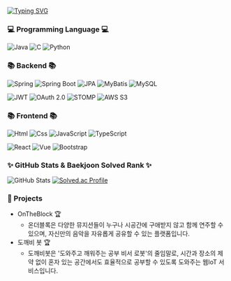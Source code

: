 [![Typing SVG](https://readme-typing-svg.herokuapp.com?font=Oleo+Script&color=FFA500&size=35&vCenter=true&width=404&height=53&lines=%E3%80%80%E3%80%80Hello!+I'm+JongWon.+%E3%80%80%E3%80%80)](https://git.io/typing-svg)

### 💻 Programming Language 💻

![Java](https://img.shields.io/badge/java-007396.svg?style=for-the-badge&logo=Java&logoColor=white)
![C](https://img.shields.io/badge/C-00599C.svg?style=for-the-badge&logo=C&logoColor=white)
![Python](https://img.shields.io/badge/Python-3776AB.svg?style=for-the-badge&logo=Python&logoColor=white)

### 📚 Backend 📚

![Spring](https://img.shields.io/badge/spring-6DB33F.svg?style=for-the-badge&logo=Spring&logoColor=white)
![Spring Boot](https://img.shields.io/badge/spring%20boot-00A98F.svg?style=for-the-badge&logo=Spring%20Boot&logoColor=white)
![JPA](https://img.shields.io/badge/JPA-663399.svg?style=for-the-badge)
![MyBatis](https://img.shields.io/badge/MyBatis-339933.svg?style=for-the-badge)
![MySQL](https://img.shields.io/badge/MySQL-4479A1.svg?style=for-the-badge&logo=MySQL&logoColor=white)

![JWT](https://img.shields.io/badge/JWT-5B4F88.svg?style=for-the-badge&logo=JSON%20Web%20Tokens&logoColor=white)
![OAuth 2.0](https://img.shields.io/badge/OAuth%202.0-4A90E2.svg?style=for-the-badge&logo=OAuth&logoColor=white)
![STOMP](https://img.shields.io/badge/STOMP-YourColorHere.svg?style=for-the-badge&logo=Shoe&logoColor=white)
![AWS S3](https://img.shields.io/badge/AWS%20S3-FF9900.svg?style=for-the-badge&logo=Amazon%20S3&logoColor=white)

### 📚 Frontend 📚

![Html](https://img.shields.io/badge/HTML5-E34F26.svg?&style=for-the-badge&logo=HTML5&logoColor=white)
![Css](https://img.shields.io/badge/CSS3-1572B6.svg?&style=for-the-badge&logo=CSS3&logoColor=white)
![JavaScript](https://img.shields.io/badge/JavaScriipt-F7DF1E.svg?&style=for-the-badge&logo=JavaScript&logoColor=black)
![TypeScript](https://img.shields.io/badge/typescript-3178C6.svg?&style=for-the-badge&logo=typescript&logoColor=black)

![React](https://img.shields.io/badge/react-61DAFB.svg?&style=for-the-badge&logo=React&logoColor=white)
![Vue](https://img.shields.io/badge/vue-4FC08D.svg?style=for-the-badge&logo=Vue.js&logoColor=white)
![Bootstrap](https://img.shields.io/badge/Bootstrap-7952B3.svg?style=for-the-badge&logo=Bootstrap&logoColor=white)

### ✨ GitHub Stats & Baekjoon Solved Rank ✨

![GitHub Stats](https://github-readme-stats.vercel.app/api?username=jongwon97&show_icons=true&theme=slateorange)
[![Solved.ac Profile](http://mazassumnida.wtf/api/v2/generate_badge?boj=whddnjs128)](https://solved.ac/whddnjs128)

### 📌 Projects
- OnTheBlock 🏆
  - 온더블록은 다양한 뮤지션들이 누구나 시공간에 구애받지 않고 함께 연주할 수 있으며, 자신만의 음악을 자유롭게 공유할 수 있는 플랫폼입니다.
- 도깨비 봇 🏆
   - 도깨비봇은 '도와주고 깨워주는 공부 비서 로봇'의 줄임말로, 시간과 장소의 제약 없이 혼자 있는 공간에서도 효율적으로 공부할 수 있도록 도와주는 웹IoT 서비스입니다.
